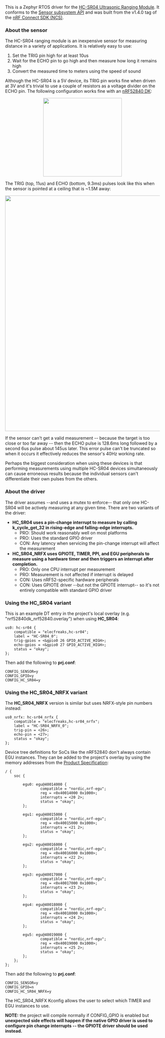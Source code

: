 This is a Zephyr RTOS driver for the [HC-SR04 Ultrasonic Ranging Module](https://www.sparkfun.com/products/15569). It conforms to the [Sensor subsystem API](https://developer.nordicsemi.com/nRF_Connect_SDK/doc/latest/zephyr/reference/peripherals/sensor.html) and was built from the v1.4.0 tag of the [nRF Connect SDK (NCS)](https://github.com/nrfconnect/sdk-nrf).

### About the sensor
The HC-SR04 ranging module is an inexpensive sensor for measuring distance in a variety of applications. It is relatively easy to use:

 1. Set the TRIG pin high for at least 10us
 1. Wait for the ECHO pin to go high and then measure how long it remains high
 1. Convert the measured time to meters using the speed of sound

Although the HC-SR04 is a 5V device, its TRIG pin works fine when driven at 3V and it's trivial to use a couple of resistors as a voltage divider on the ECHO pin. The following configuration works fine with an [nRF52840 DK](https://www.nordicsemi.com/Software-and-Tools/Development-Kits/nRF52840-DK): 

<p align="center"><img src="https://user-images.githubusercontent.com/6494431/98627864-10787500-22ca-11eb-9a64-a5d4383ecc3b.png" width="256"></p>

The TRIG (top, 11us) and ECHO (bottom, 9.3ms) pulses look like this when the sensor is pointed at a ceiling that is ~1.5M away:

<p align="center"><img src="https://user-images.githubusercontent.com/6494431/98500542-a1374e00-2201-11eb-9783-fd52ad7a6a71.png" width="768"></p>

If the sensor can't get a valid measurement -- because the target is too close or too far away -- then the ECHO pulse is 128.6ms long followed by a second 6us pulse about 145us later. This error pulse can't be truncated so when it occurs it effectively reduces the sensor's 40Hz working rate.

Perhaps the biggest consideration when using these devices is that performing measurements using multiple HC-SR04 devices simultaneously can cause erroneous results because the individual sensors can't differentiate their own pulses from the others.

### About the driver
The driver assumes --and uses a mutex to enforce-- that only one HC-SR04 will be actively measuring at any given time. There are two variants of the driver:
 - **HC_SR04 uses a pin-change interrupt to measure by calling k_cycle_get_32 in rising-edge and falling-edge interrupts.**
   - PRO: Should work reasonably well on most platforms
   - PRO: Uses the standard GPIO driver
   - CON: Any latency when servicing the pin-change interrupt will affect the measurement
 - **HC_SR04_NRFX uses GPIOTE, TIMER, PPI, and EGU peripherals to measure using a hardware timer and then triggers an interrupt after completion.**
   - PRO: Only one CPU interrupt per measurement
   - PRO: Measurement is not affected if interrupt is delayed
   - CON: Uses nRF52-specific hardware peripherals
   - CON: Uses GPIOTE driver --but not the GPIOTE interrupt-- so it's not entirely compatible with standard GPIO driver

### Using the HC_SR04 variant
This is an example DT entry in the project's local overlay (e.g. "nrf52840dk_nrf52840.overlay") when using **HC_SR04**:
```
us0: hc-sr04 {
    compatible = "elecfreaks,hc-sr04";
    label = "HC-SR04_0";
    trig-gpios = <&gpio0 26 GPIO_ACTIVE_HIGH>;
    echo-gpios = <&gpio0 27 GPIO_ACTIVE_HIGH>;
    status = "okay";
};
```
Then add the following to **prj.conf**:
```
CONFIG_SENSOR=y
CONFIG_GPIO=y
CONFIG_HC_SR04=y
```
### Using the HC_SR04_NRFX variant
The **HC_SR04_NRFX** version is similar but uses NRFX-style pin numbers instead:
```
us0_nrfx: hc-sr04_nrfx {
    compatible = "elecfreaks,hc-sr04_nrfx";
    label = "HC-SR04_NRFX_0";
    trig-pin = <26>;
    echo-pin = <27>;
    status = "okay";
};
```
Device tree definitions for SoCs like the nRF52840 don't always contain EGU instances. They can be added to the project's overlay by using the memory addresses from the [Product Specification](https://infocenter.nordicsemi.com/index.jsp?topic=%2Fps_nrf52840%2Fmemory.html&cp=4_0_0_3_1_3&anchor=topic):

```
/ {
    soc {

        egu0: egu@40014000 {
                compatible = "nordic,nrf-egu";
                reg = <0x40014000 0x1000>;
                interrupts = <20 2>;
                status = "okay";
        };

        egu1: egu@40015000 {
                compatible = "nordic,nrf-egu";
                reg = <0x40015000 0x1000>;
                interrupts = <21 2>;
                status = "okay";
        };

        egu2: egu@40016000 {
                compatible = "nordic,nrf-egu";
                reg = <0x40016000 0x1000>;
                interrupts = <22 2>;
                status = "okay";
        };

        egu3: egu@40017000 {
                compatible = "nordic,nrf-egu";
                reg = <0x40017000 0x1000>;
                interrupts = <23 2>;
                status = "okay";
        };

        egu4: egu@40018000 {
                compatible = "nordic,nrf-egu";
                reg = <0x40018000 0x1000>;
                interrupts = <24 2>;
                status = "okay";
        };

        egu5: egu@40019000 {
                compatible = "nordic,nrf-egu";
                reg = <0x40019000 0x1000>;
                interrupts = <25 2>;
                status = "okay";
        };
    };
};
```
Then add the following to **prj.conf**: 
```
CONFIG_SENSOR=y
CONFIG_GPIO=n
CONFIG_HC_SR04_NRFX=y
```
The HC_SR04_NRFX Kconfig allows the user to select which TIMER and EGU instances to use.

**NOTE:** the project will compile normally if CONFIG_GPIO is enabled but **unexpected side effects will happen if the native GPIO driver is used to configure pin change interrupts -- the GPIOTE driver should be used instead.**
